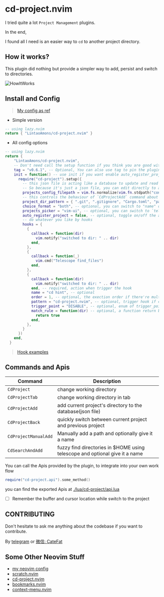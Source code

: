 # cd-project.nvim

I tried quite a lot `Project Management` plugins.

In the end,

I found all I need is an easier way to `cd` to another project directory.

## How it works?

This plugin did nothing but provide a simpler way to add, persist and switch to directories.

![HowItWorks](https://github.com/LintaoAmons/cd-project.nvim/assets/95092244/6fa66d86-38c0-4ea8-ad5e-a6ed14c263ef)

## Install and Config
> [My config as ref](https://github.com/LintaoAmons/CoolStuffes/blob/main/nvim/.config/nvim/lua/plugins/editor-enhance/project.lua)

- Simple version

```lua
-- using lazy.nvim
return { "LintaoAmons/cd-project.nvim" }
```

- All config options

```lua
-- using lazy.nvim
return {
    "LintaoAmons/cd-project.nvim",
    -- Don't need call the setup function if you think you are good with the default configuration
    tag = "v0.6.1", -- Optional, You can also use tag to pin the plugin version for stability
    init = function() -- use init if you want enable auto_register_project, otherwise config is good
      require("cd-project").setup({
        -- this json file is acting like a database to update and read the projects in real time.
        -- So because it's just a json file, you can edit directly to add more paths you want manually
        projects_config_filepath = vim.fs.normalize(vim.fn.stdpath("config") .. "/cd-project.nvim.json"),
        -- this controls the behaviour of `CdProjectAdd` command about how to get the project directory
        project_dir_pattern = { ".git", ".gitignore", "Cargo.toml", "package.json", "go.mod" },
        choice_format = "both", -- optional, you can switch to "name" or "path"
        projects_picker = "vim-ui", -- optional, you can switch to `telescope`
        auto_register_project = false, -- optional, toggle on/off the auto add project behaviour
        -- do whatever you like by hooks
        hooks = {
          {
            callback = function(dir)
              vim.notify("switched to dir: " .. dir)
            end,
          },
          {
            callback = function(_)
              vim.cmd("Telescope find_files")
            end,
          },
          {
            callback = function(dir)
              vim.notify("switched to dir: " .. dir)
            end, -- required, action when trigger the hook
            name = "cd hint", -- optional
            order = 1, -- optional, the exection order if there're multiple hooks to be trigger at one point
            pattern = "cd-project.nvim", -- optional, trigger hook if contains pattern
            trigger_point = "DISABLE", -- optional, enum of trigger_points, default to `AFTER_CD`
            match_rule = function(dir) -- optional, a function return bool. if have this fields, then pattern will be ignored
              return true
            end,
          },
        } 
      })
    end,
  }
```

> [Hook examples](./HOOK_EXAMPLES.md)

## Commands and Apis

| Command              | Description                                                                 |
| -------------------- | --------------------------------------------------------------------------- |
| `CdProject`          | change working directory                                                    |
| `CdProjectTab`       | change working directory in tab                                             |
| `CdProjectAdd`       | add current project's directory to the database(json file)                  |
| `CdProjectBack`      | quickly switch between current project and previous project                 |
| `CdProjectManualAdd` | Manually add a path and optionally give it a name                           |
| `CdSearchAndAdd`     | fuzzy find directories in $HOME using telescope and optional give it a name |

You can call the Apis provided by the plugin, to integrate into your own work flow

```lua
require("cd-project.api").some_method()
```

you can find the exported Apis at [./lua/cd-project/api.lua](./lua/cd-project/api.lua)

- [ ] Remember the buffer and cursor location while switch to the project

## CONTRIBUTING

Don't hesitate to ask me anything about the codebase if you want to contribute.

By [telegram](https://t.me/+ssgpiHyY9580ZWFl) or [微信: CateFat](https://lintao-index.pages.dev/assets/images/wechat-437d6c12efa9f89bab63c7fe07ce1927.png)

## Some Other Neovim Stuff

- [my neovim config](https://github.com/LintaoAmons/CoolStuffes/tree/main/nvim/.config/nvim)
- [scratch.nvim](https://github.com/LintaoAmons/scratch.nvim)
- [cd-project.nvim](https://github.com/LintaoAmons/cd-project.nvim)
- [bookmarks.nvim](https://github.com/LintaoAmons/bookmarks.nvim)
- [context-menu.nvim](https://github.com/LintaoAmons/context-menu.nvim)

